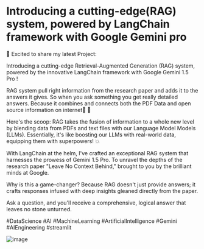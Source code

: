 # Introducing a cutting-edge(RAG) system, powered by LangChain framework with Google Gemini pro

🚀 Excited to share my latest Project:

Introducing a cutting-edge Retrieval-Augmented Generation (RAG) system, powered by the innovative LangChain framework with Google Gemini 1.5 Pro !

RAG system pull right information from the research paper and adds it to the answers it gives. So when you ask something you get really detailed answers. Because it combines and connects both the PDF Data and open source information on internet🤖 🛜

Here's the scoop: RAG takes the fusion of information to a whole new level by blending data from PDFs and text files with our Language Model Models (LLMs). Essentially, it's like boosting our LLMs with real-world data, equipping them with superpowers! 💥

With LangChain at the helm, I've crafted an exceptional RAG system that harnesses the prowess of Gemini 1.5 Pro. To unravel the depths of the research paper "Leave No Context Behind," brought to you by the brilliant minds at Google.

Why is this a game-changer? Because RAG doesn't just provide answers; it crafts responses infused with deep insights gleaned directly from the paper.

Ask a question, and you'll receive a comprehensive, logical answer that leaves no stone unturned.

#DataScience #AI #MachineLearning #ArtificialIntelligence #Gemini #AIEngineering #streamlit

![image](https://github.com/masteraniket01/Introducing-a-cutting-edge-RAG-system/assets/135361721/3f59cc05-c7d9-45db-8123-b94cad7fb5bf)


